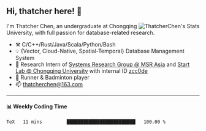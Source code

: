 ## Hi, thatcher here! :wave:

<img align="right" src="https://github-readme-stats.vercel.app/api?username=thatcherchen&title_color=333&text_color=777" alt="ThatcherChen's Stats" >

I'm Thatcher Chen, an undergraduate at Chongqing University, with full passion for database-related research.

- :hammer_and_pick:  C/C++/Rust/Java/Scala/Python/Bash
- :bulb:  {Vector, Cloud-Native, Spatial-Temporal} Database Management System
- :telescope:  Research Intern of [Systems Research Group @ MSR Asia](https://www.microsoft.com/en-us/research/group/systems-research-group-asia) and [Start Lab @ Chongqing University](https://github.com/Spatio-Temporal-Lab) with internal ID [zcc0de](https://github.com/zcc0de)
- :seedling:  Runner & Badminton player
- :mailbox: thatcherchen@163.com

---

#### :bar_chart: Weekly Coding Time

<!--START_SECTION:waka-->

```txt
TeX   11 mins         █████████████████████████   100.00 %
```

<!--END_SECTION:waka-->
